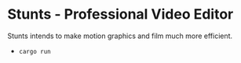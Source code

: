 # Stunts - Professional Video Editor

Stunts intends to make motion graphics and film much more efficient.

- `cargo run`
